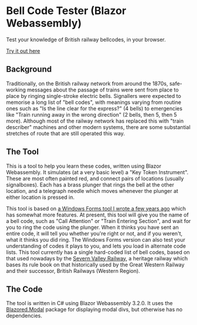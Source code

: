 # Bell Code Tester (Blazor Webassembly)
Test your knowledge of British railway bellcodes, in your browser.

[Try it out here](https://bellcodetest.z35.web.core.windows.net/)

## Background
Traditionally, on the British railway network from around the 1870s, safe-working messages about the passage of trains were sent from place to place by ringing single-stroke electric bells. Signallers were expected to memorise a long list of "bell codes", with meanings varying from routine ones such as "Is the line clear for the express?" (4 bells) to emergencies like "Train running away in the wrong direction" (2 bells, then 5, then 5 more).  Although most of the railway network has replaced this with "train describer" machines and other modern systems, there are some substantial stretches of route that are still operated this way.

## The Tool
This is a tool to help you learn these codes, written using Blazor Webassembly.  It simulates (at a very basic level) a "Key Token Instrument".  These are most often painted red, and connect pairs of locations (usually signalboxes).  Each has a brass plunger that rings the bell at the other location, and a telegraph needle which moves whenever the plunger at either location is pressed in.

This tool is based on [a Windows Forms tool I wrote a few years ago](https://github.com/willsalt/bellcode-tester) which has somewhat more features.  At present, this tool will give you the name of a bell code, such as "Call Attention" or "Train Entering Section", and wait for you to ring the code using the plunger.  When it thinks you have sent an entire code, it will tell you whether you're right or not, and if you weren't, what it thinks you did ring.  The Windows Forms version can also test your understanding of codes it plays to you, and lets you load in alternate code lists.  This tool currently has a single hard-coded list of bell codes, based on that used nowadays by the [Severn Valley Railway](https://www.svr.co.uk/), a heritage railway which bases its rule book on that historically used by the Great Western Railway and their successor, British Railways (Western Region).

## The Code
The tool is written in C# using Blazor Webassembly 3.2.0.  It uses the [Blazored.Modal](https://github.com/Blazored/Modal) package for displaying modal divs, but otherwise has no dependencies.
